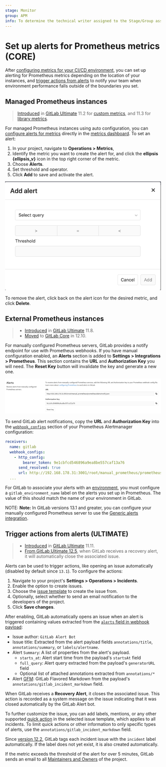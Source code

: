```yaml
---
stage: Monitor
group: APM
info: To determine the technical writer assigned to the Stage/Group associated with this page, see https://about.gitlab.com/handbook/engineering/ux/technical-writing/#designated-technical-writers
---
```


# Set up alerts for Prometheus metrics **(CORE)**

After [configuring metrics for your CI/CD environment](index.md), you can set up
alerting for Prometheus metrics depending on the location of your instances, and
[trigger actions from alerts](#trigger-actions-from-alerts-ultimate) to notify
your team when environment performance falls outside of the boundaries you set.

## Managed Prometheus instances

> [Introduced](https://gitlab.com/gitlab-org/gitlab/-/merge_requests/6590) in [GitLab Ultimate](https://about.gitlab.com/pricing/) 11.2 for [custom metrics](index.md#adding-custom-metrics), and 11.3 for [library metrics](../../user/project/integrations/prometheus_library/metrics.md).

For managed Prometheus instances using auto configuration, you can
[configure alerts for metrics](index.md#adding-custom-metrics) directly in the
[metrics dashboard](index.md). To set an alert:

1. In your project, navigate to **Operations > Metrics**,
1. Identify the metric you want to create the alert for, and click the
   **ellipsis** **{ellipsis_v}** icon in the top right corner of the metric.
1. Choose **Alerts**.
1. Set threshold and operator.
1. Click **Add** to save and activate the alert.

![Adding an alert](img/prometheus_alert.png)

To remove the alert, click back on the alert icon for the desired metric, and click **Delete**.

## External Prometheus instances

>- [Introduced](https://gitlab.com/gitlab-org/gitlab/-/issues/9258) in [GitLab Ultimate](https://about.gitlab.com/pricing/) 11.8.
>- [Moved](https://gitlab.com/gitlab-org/gitlab/-/issues/42640) to [GitLab Core](https://about.gitlab.com/pricing/) in 12.10.

For manually configured Prometheus servers, GitLab provides a notify endpoint for
use with Prometheus webhooks. If you have manual configuration enabled, an
**Alerts** section is added to **Settings > Integrations > Prometheus**.
This section contains the **URL** and **Authorization Key** you will need. The
**Reset Key** button will invalidate the key and generate a new one.

![Prometheus service configuration of Alerts](img/prometheus_service_alerts.png)

To send GitLab alert notifications, copy the **URL** and **Authorization Key** into the
[`webhook_configs`](https://prometheus.io/docs/alerting/latest/configuration/#webhook_config)
section of your Prometheus Alertmanager configuration:

```yaml
receivers:
  name: gitlab
  webhook_configs:
    - http_config:
        bearer_token: 9e1cbfcd546896a9ea8be557caf13a76
      send_resolved: true
      url: http://192.168.178.31:3001/root/manual_prometheus/prometheus/alerts/notify.json
  ...
```

For GitLab to associate your alerts with an [environment](../../ci/environments/index.md),
you must configure a `gitlab_environment_name` label on the alerts you set up in
Prometheus. The value of this should match the name of your environment in GitLab.

NOTE: **Note:**
In GitLab versions 13.1 and greater, you can configure your manually configured
Prometheus server to use the
[Generic alerts integration](../../user/project/integrations/generic_alerts.md).

## Trigger actions from alerts **(ULTIMATE)**

>- [Introduced](https://gitlab.com/gitlab-org/gitlab/-/issues/4925) in [GitLab Ultimate](https://about.gitlab.com/pricing/) 11.11.
>- [From GitLab Ultimate 12.5](https://gitlab.com/gitlab-org/gitlab/-/issues/13401), when GitLab receives a recovery alert, it will automatically close the associated issue.

Alerts can be used to trigger actions, like opening an issue automatically
(disabled by default since `13.1`). To configure the actions:

1. Navigate to your project's **Settings > Operations > Incidents**.
1. Enable the option to create issues.
1. Choose the [issue template](../../user/project/description_templates.md) to create the issue from.
1. Optionally, select whether to send an email notification to the developers of the project.
1. Click **Save changes**.

After enabling, GitLab automatically opens an issue when an alert is triggered containing
values extracted from the [`alerts` field in webhook payload](https://prometheus.io/docs/alerting/latest/configuration/#webhook_config):

- Issue author: `GitLab Alert Bot`
- Issue title: Extracted from the alert payload fields `annotations/title`, `annotations/summary`, or `labels/alertname`.
- Alert `Summary`: A list of properties from the alert's payload.
  - `starts_at`: Alert start time from the payload's `startsAt` field
  - `full_query`: Alert query extracted from the payload's `generatorURL` field
  - Optional list of attached annotations extracted from `annotations/*`
- Alert [GFM](../../user/markdown.md): GitLab Flavored Markdown from the payload's `annotations/gitlab_incident_markdown` field.

When GitLab receives a **Recovery Alert**, it closes the associated issue.
This action is recorded as a system message on the issue indicating that it
was closed automatically by the GitLab Alert bot.

To further customize the issue, you can add labels, mentions, or any other supported
[quick action](../../user/project/quick_actions.md) in the selected issue template,
which applies to all incidents. To limit quick actions or other information to
only specific types of alerts, use the `annotations/gitlab_incident_markdown` field.

Since [version 12.2](https://gitlab.com/gitlab-org/gitlab-foss/-/issues/63373),
GitLab tags each incident issue with the `incident` label automatically. If the label
does not yet exist, it is also created automatically.

If the metric exceeds the threshold of the alert for over 5 minutes, GitLab sends
an email to all [Maintainers and Owners](../../user/permissions.md#project-members-permissions)
of the project.
